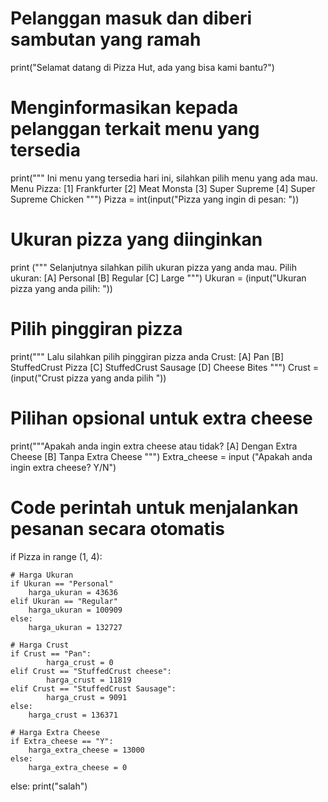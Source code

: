 # Pelanggan masuk dan diberi sambutan yang ramah
print("Selamat datang di Pizza Hut, ada yang bisa kami bantu?")

# Menginformasikan kepada pelanggan terkait menu yang tersedia 
print("""
Ini menu yang tersedia hari ini, silahkan pilih menu yang ada mau.
  Menu Pizza:
  [1] Frankfurter
  [2] Meat Monsta
  [3] Super Supreme
  [4] Super Supreme Chicken
  """)
Pizza = int(input("Pizza yang ingin di pesan: "))

# Ukuran pizza yang diinginkan
print ("""
Selanjutnya silahkan pilih ukuran pizza yang anda mau.
  Pilih ukuran:
  [A] Personal
  [B] Regular
  [C] Large
  """)
Ukuran = (input("Ukuran pizza yang anda pilih: "))

# Pilih pinggiran pizza
print("""
Lalu silahkan pilih pinggiran pizza anda
  Crust:
  [A] Pan
  [B] StuffedCrust Pizza
  [C] StuffedCrust Sausage
  [D] Cheese Bites
  """)
Crust = (input("Crust pizza yang anda pilih "))

# Pilihan opsional untuk extra cheese
print("""Apakah anda ingin extra cheese atau tidak?
      [A] Dengan Extra Cheese
      [B] Tanpa Extra Cheese
      """)
Extra_cheese = input ("Apakah anda ingin extra cheese? Y/N")

# Code perintah untuk menjalankan pesanan secara otomatis
if Pizza in range (1, 4):

    # Harga Ukuran
    if Ukuran == "Personal"
        harga_ukuran = 43636
    elif Ukuran == "Regular"
        harga_ukuran = 100909
    else:
        harga_ukuran = 132727

    # Harga Crust 
    if Crust == "Pan":
            harga_crust = 0
    elif Crust == "StuffedCrust cheese":
            harga_crust = 11819
    elif Crust == "StuffedCrust Sausage":
            harga_crust = 9091
    else: 
        harga_crust = 136371

    # Harga Extra Cheese
    if Extra_cheese == "Y":
        harga_extra_cheese = 13000
    else:
        harga_extra_cheese = 0

else:
    print("salah")
